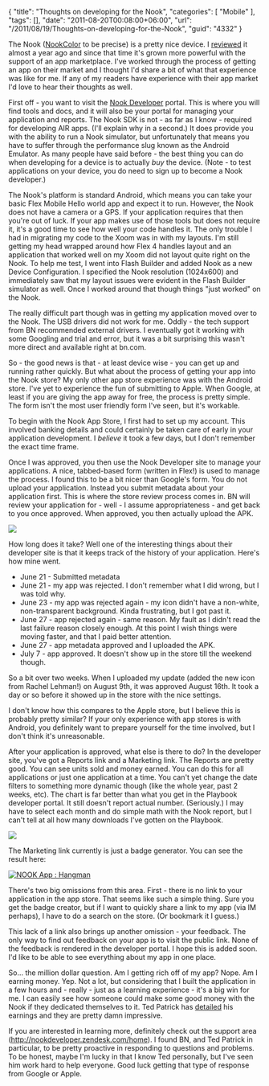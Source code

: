 {
	"title": "Thoughts on developing for the Nook",
	"categories": [
		"Mobile"
	],
	"tags": [],
	"date": "2011-08-20T00:08:00+06:00",
	"url": "/2011/08/19/Thoughts-on-developing-for-the-Nook",
	"guid": "4332"
}

The Nook (<a href="http://www.barnesandnoble.com/nookcolor/index.asp">NookColor</a> to be precise) is a pretty nice device. I <a href="http://www.raymondcamden.com/index.cfm/2010/12/10/Review-Nook">reviewed</a> it almost a year ago and since that time it's grown more powerful with the support of an app marketplace. I've worked through the process of getting an app on their market and I thought I'd share a bit of what that experience was like for me. If any of my readers have experience with their app market I'd love to hear their thoughts as well.
<!--more-->
First off - you want to visit the <a href="https://nookdeveloper.barnesandnoble.com/">Nook Developer</a> portal. This is where you will find tools and docs, and it will also be your portal for managing your application and reports. The Nook SDK is not - as far as I know - required for developing AIR apps. (I'll explain why in a second.) It does provide you with the ability to run a Nook simulator, but unfortunately that means you have to suffer through the performance slug known as the Android Emulator. As many people have said before - the best thing you can do when developing for a device is to actually <i>buy</i> the device. (Note - to test applications on your device, you do need to sign up to become a Nook developer.)

The Nook's platform is standard Android, which means you can take your basic Flex Mobile Hello world app and expect it to run. However, the Nook does not have a camera or a GPS. If your application requires that then you're out of luck. If your app makes use of those tools but does not require it, it's a good time to see how well your code handles it. The only trouble I had in migrating my code to the Xoom was in with my layouts. I'm still getting my head wrapped around how Flex 4 handles layout and an application that worked well on my Xoom did not layout quite right on the Nook. To help me test, I went into Flash Builder and added Nook as a new Device Configuration. I specified the Nook resolution (1024x600) and immediately saw that my layout issues were evident in the Flash Builder simulator as well. Once I worked around that though things "just worked" on the Nook.

The really difficult part though was in getting my application moved over to the Nook. The USB drivers did not work for me. Oddly - the tech support from BN recommended external drivers. I eventually got it working with some Googling and trial and error, but it was a bit surprising this wasn't more direct and available right at bn.com. 

So - the good news is that - at least device wise - you can get up and running rather quickly. But what about the process of getting your app into the Nook store? My only other app store experience was with the Android store. I've yet to experience the fun of submitting to Apple. When Google, at least if you are giving the app away for free, the process is pretty simple. The form isn't the most user friendly form I've seen, but it's workable. 

To begin with the Nook App Store, I first had to set up my account. This involved banking details and could certainly be taken care of early in your application development. I <i>believe</i> it took a few days, but I don't remember the exact time frame.

Once I was approved, you then use the Nook Developer site to manage your applications. A nice, tabbed-based form (written in Flex!) is used to manage the process. I found this to be a bit nicer than Google's form. You do not upload your application. Instead you submit metadata about your application first. This is where the store review process comes in. BN will review your application for - well  - I assume appropriateness - and get back to you once approved. When approved, you then actually upload the APK.

<img src="http://static.raymondcamden.com/images/cfjedi/ScreenClip156.png" />

How long does it take? Well one of the interesting things about their developer site is that it keeps track of the history of your application. Here's how mine went. 

<ul>
<li>June 21 - Submitted metadata
<li>June 21 - my app was rejected. I don't remember what I did wrong, but I was told why.
<li>June 23 - my app was rejected again - my icon didn't have a non-white, non-transparent background. Kinda frustrating, but I got past it.
<li>June 27 - app rejected again - same reason. My fault as I didn't read the last failure reason closely enough. At this point I wish things were moving faster, and that I paid better attention.
<li>June 27 - app metadata approved and I uploaded the APK.
<li>July 7 - app approved. It doesn't show up in the store till the weekend though.
</ul>

So a bit over two weeks. When I uploaded my update (added the new icon from Rachel Lehman!) on August 9th, it was approved August 16th. It took a day or so before it showed up in the store with the nice settings. 

I don't know how this compares to the Apple store, but I believe this is probably pretty similar? If your only experience with app stores is with Android, you definitely want to prepare yourself for the time involved, but I don't think it's unreasonable. 

After your application is approved, what else is there to do? In the developer site, you've got a Reports link and a Marketing link. The Reports are pretty good. You can see units sold and money earned. You can do this for all applications or just one application at a time. You can't yet change the date filters to something more dynamic though (like the whole year, past 2 weeks, etc). The chart is far better than what you get in the Playbook developer portal. It still doesn't report actual number. (Seriously.) I may have to select each month and do simple math with the Nook report, but I can't tell at all how many downloads I've gotten on the Playbook.

<img src="http://static.raymondcamden.com/images/cfjedi/ScreenClip210.png" />

The Marketing link currently is just a badge generator. You can see the result here:

<!-- Begin NOOK App Badge : Hangman --><a href="https://nookdeveloper.barnesandnoble.com/tools/dev/linkManager/2940043855282" target="_new"><img src="https://nookdeveloper.barnesandnoble.com/tools/dev/badge/2940043855282" alt="NOOK App : Hangman" /></a><!-- End NOOK App Badge -->

There's two big omissions from this area. First - there is no link to your application in the app store. That seems like such a simple thing. Sure you get the badge creator, but if I want to quickly share a link to my app (via IM perhaps), I have to do a search on the store. (Or bookmark it I guess.) 

This lack of a link also brings up another omission - your feedback. The only way to find out feedback on your app is to visit the public link. None of the feedback is rendered in the developer portal. I hope this is added soon. I'd like to be able to see everything about my app in one place. 

So... the million dollar question. Am I getting rich off of my app? Nope. Am I earning money. Yep. Not a lot, but considering that I built the application in a few hours and - really - just as a learning experience - it's a big win for me. I can easily see how someone could make some good money with the Nook if they dedicated themselves to it. Ted Patrick has <a href="http://tedpatrick.com/2011/08/08/live-wallpaper/">detailed</a> his earnings and they are pretty damn impressive. 

If you are interested in learning more, definitely check out the support area (<a href="http://nookdeveloper.zendesk.com/home">http://nookdeveloper.zendesk.com/home</a>). I found BN, and Ted Patrick in particular, to be pretty proactive in responding to questions and problems. To be honest, maybe I'm lucky in that I know Ted personally, but I've seen him work hard to help everyone. Good luck getting that type of response from Google or Apple.
